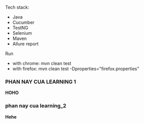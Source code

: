 Tech stack:
- Java
- Cucumber
- TestNG
- Selenium
- Maven
- Allure report

Run
- with chrome: mvn clean test
- with firefox: mvn clean test -Dproperties="firefox.properties"

### PHAN NAY CUA LEARNING 1
**HOHO**
### phan nay cua learning_2
**Hehe**
